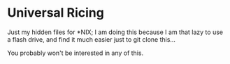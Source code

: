 # Universal Ricing
Just my hidden files for *NIX; I am doing this because I am that lazy to use a flash drive, and find it much easier just to git clone this...

You probably won't be interested in any of this.
